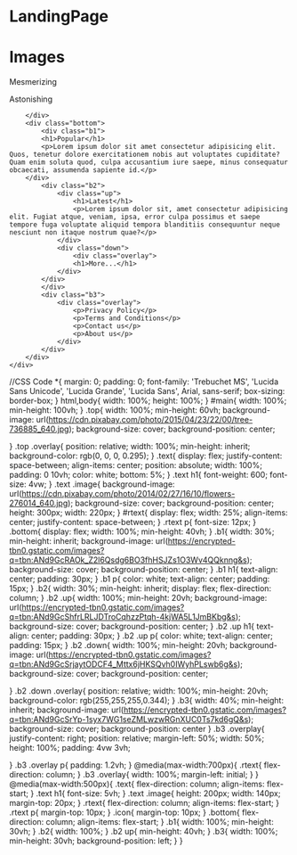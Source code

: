 # LandingPage
<!DOCTYPE html>
<html lang="en">
<head>
    <meta charset="UTF-8">
    <meta name="viewport" content="width=device-width, initial-scale=1.0">
    <title>Landing Page</title>
    <link rel="stylesheet" href="style.css">
    <link href="https://cdn.jsdelivr.net/npm/remixicon@4.2.0/fonts/remixicon.css" rel="stylesheet"/>
</head>
<body>
    <div id="main">
        <div class="top">
            <div class="overlay">
                <div class="text">
                    <h1>Images</h1>
                    <div class="image"></div>
                    <div class="rtext">
                        <p>Mesmerizing</p>
                        <p>Astonishing</p>
                    </div>
                    <div class="icons">
                        <i class="ri-twitter-fill"></i>
                        <i class="ri-instagram-fill"></i>
                        <i class="ri-facebook-fill"></i>
                    </div>
                </div>
            </div>

        </div>
        <div class="bottom">
            <div class="b1">
            <h1>Popular</h1>
            <p>Lorem ipsum dolor sit amet consectetur adipisicing elit. Quos, tenetur dolore exercitationem nobis aut voluptates cupiditate? Quam enim soluta quod, culpa accusantium iure saepe, minus consequatur obcaecati, assumenda sapiente id.</p>
        </div>
            <div class="b2">
                <div class="up">
                    <h1>Latest</h1>
                    <p>Lorem ipsum dolor sit, amet consectetur adipisicing elit. Fugiat atque, veniam, ipsa, error culpa possimus et saepe tempore fuga voluptate aliquid tempora blanditiis consequuntur neque nesciunt non itaque nostrum quae?</p>
                </div>
                <div class="down">
                    <div class="overlay">
                    <h1>More...</h1>
                </div>
            </div>
            </div>
            <div class="b3">
                <div class="overlay">
                    <p>Privacy Policy</p>
                    <p>Terms and Conditions</p>
                    <p>Contact us</p>
                    <p>About us</p>
                </div>
            </div>
        </div>
    </div>
    
</body>
</html>

//CSS Code
*{
    margin: 0;
    padding: 0;
    font-family: 'Trebuchet MS', 'Lucida Sans Unicode', 'Lucida Grande', 'Lucida Sans', Arial, sans-serif;
    box-sizing: border-box;
}
html,body{
    width: 100%;
    height: 100%;
}
#main{
    width: 100%;
    min-height: 100vh;
}
.top{
    width: 100%;
    min-height: 60vh;
    background-image: url(https://cdn.pixabay.com/photo/2015/04/23/22/00/tree-736885_640.jpg);
    background-size: cover;
    background-position: center;

}
.top .overlay{
    position: relative;
    width: 100%;
    min-height: inherit;
    background-color: rgb(0, 0, 0, 0.295);
}
.text{
    display: flex;
    justify-content: space-between;
    align-items: center;
    position: absolute;
    width: 100%;
    padding: 0 10vh;
    color: white;
    bottom: 5%;
}
.text h1{
    font-weight: 600;
    font-size: 4vw;
}
.text .image{
    background-image: url(https://cdn.pixabay.com/photo/2014/02/27/16/10/flowers-276014_640.jpg);
    background-size: cover;
    background-position: center;
    height: 300px;
    width: 220px;
}
#rtext{
    display: flex;
    width: 25%;
    align-items: center;
    justify-content: space-between;
}
.rtext p{
    font-size: 12px;
}
.bottom{
    display: flex;
    width: 100%;
    min-height: 40vh;
}
.b1{
    width: 30%;
    min-height: inherit;
    background-image: url(https://encrypted-tbn0.gstatic.com/images?q=tbn:ANd9GcRAOk_Z2l6Qsdg6BO3fhHSJZs1O3Wv4QQknng&s);
    background-size: cover;
    background-position: center;
}
.b1 h1{
    text-align: center;
    padding: 30px;
}
.b1 p{
    color: white;
    text-align: center;
    padding: 15px;
}
.b2{
    width: 30%;
    min-height: inherit;
    display: flex;
    flex-direction: column;
}
.b2 .up{
    width: 100%;
    min-height: 20vh;
    background-image: url(https://encrypted-tbn0.gstatic.com/images?q=tbn:ANd9GcShfrLRLJDTroCqhzzPtqh-4kjWA5L1JmBKbg&s);
    background-size: cover;
    background-position: center;
}
.b2 .up h1{
    text-align: center;
    padding: 30px;
}
.b2 .up p{
    color: white;
    text-align: center;
    padding: 15px;
}
.b2 .down{
    width: 100%;
    min-height: 20vh;
    background-image: url(https://encrypted-tbn0.gstatic.com/images?q=tbn:ANd9GcSrjaytODCF4_Mttx6jHKSQvh0IWyhPLswb6g&s);
    background-size: cover;
    background-position: center;

}
.b2 .down .overlay{
    position: relative;
    width: 100%;
    min-height: 20vh;
    background-color: rgb(255,255,255,0.344);
}
.b3{
    width: 40%;
    min-height: inherit;
    background-image: url(https://encrypted-tbn0.gstatic.com/images?q=tbn:ANd9GcSrYp-1syx7WG1seZMLwzwRGnXUC0Ts7kd6gQ&s);
    background-size: cover;
    background-position: center
}
.b3 .overplay{
    justify-content: right;
    position: relative;
    margin-left: 50%;
    width: 50%;
    height: 100%;
    padding: 4vw 3vh;

}
.b3 .overlay p{
    padding: 1.2vh;
}
@media(max-width:700px){
    .rtext{
        flex-direction: column;
    }
    .b3 .overlay{
        width: 100%;
        margin-left: initial;
    }
}
@media(max-width:500px){
    .text{
        flex-direction: column;
        align-items: flex-start;
    }
    .text h1{
        font-size: 5vh;
    }
    .text .image{
        height: 200px;
        width: 140px;
        margin-top: 20px;
    }
    .rtext{
        flex-direction: column;
        align-items: flex-start;
    }
    .rtext p{
        margin-top: 10px;
    }
    .icon{
        margin-top: 10px;
    }
    .bottom{
        flex-direction: column;
        align-items: flex-start;
    }
    .b1{
        width: 100%;
        min-height: 30vh;
    }
    .b2{
        width: 100%;
    }
    .b2 up{
        min-height: 40vh;
    }
    .b3{
        width: 100%;
        min-height: 30vh;
        background-position: left;
    }
}
